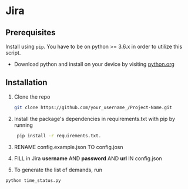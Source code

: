 # Jira

## Prerequisites

Install using `pip`. You have to be on python >= 3.6.x in order to utilize this script.

- Download python and install on your device by visiting [python.org](https://python.org/downloads)

## Installation

1. Clone the repo

   ```sh
   git clone https://github.com/your_username_/Project-Name.git
   ```

2. Install the package's dependencies in requirements.txt with
   pip by running

   ```sh
    pip install -r requirements.txt.
   ```

3. RENAME config.example.json TO config.josn

4. FILL in Jira **username** AND **password** AND **url** IN config.json

5. To generate the list of demands, run

```sh
python time_status.py
```
